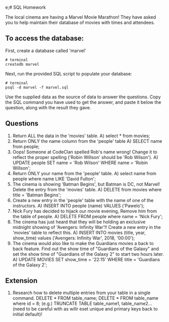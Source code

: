 e;# SQL Homework

The local cinema are having a Marvel Movie Marathon! They have asked you to help maintain their database of movies with times and attendees.

## To access the database:

First, create a database called 'marvel'

```
# terminal
createdb marvel
```

Next, run the provided SQL script to populate your database:

```
# terminal
psql -d marvel -f marvel.sql
```

Use the supplied data as the source of data to answer the questions. Copy the SQL command you have used to get the answer, and paste it below the question, along with the result they gave.

## Questions

1.  Return ALL the data in the 'movies' table.
A) select * from movies;
2.  Return ONLY the name column from the 'people' table
A) SELECT name from people;
3.  Oops! Someone at CodeClan spelled Rob's name wrong! Change it to reflect the proper spelling ('Robin Willson' should be 'Rob Wilson').
A) UPDATE people SET name = 'Rob Wilson' WHERE name = 'Robin Willson';
4.  Return ONLY your name from the 'people' table.
A) select name from people where name LIKE 'David Fulton';
5.  The cinema is showing 'Batman Begins', but Batman is DC, not Marvel! Delete the entry from the 'movies' table.
A) DELETE from movies where title = 'Batman Begins';
6.  Create a new entry in the 'people' table with the name of one of the instructors.
A) INSERT INTO people (name) VALUES ('Pawelo');
7.  Nick Fury has decided to hijack our movie evening, Remove him from the table of people.
A) DELETE FROM people where name = 'Nick Fury';
8.  The cinema has just heard that they will be holding an exclusive midnight showing of 'Avengers: Infinity War'!! Create a new entry in the 'movies' table to reflect this.
A) INSERT INTO movies (title, year, show_time) values ('Avengers: Infinity War', 2018, '00:00');
9.  The cinema would also like to make the Guardians movies a back to back feature. Find out the show time of "Guardians of the Galaxy" and set the show time of "Guardians of the Galaxy 2" to start two hours later.
A) UPDATE MOVIES SET show_time = '22:15' WHERE title = 'Guardians of the Galaxy 2';

## Extension

1.  Research how to delete multiple entries from your table in a single command.
DELETE * FROM table_name;
DELETE * FROM table_name where id = 8; (e.g.)
TRUNCATE TABLE table_name1, table_name2... (need to be careful with as willr eset unique and primary keys back to initial default)!
